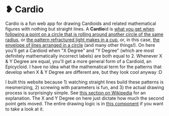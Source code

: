 # ❥ Cardio

Cardio is a fun web app for drawing Cardioids and related mathematical figures with nothing but straight lines. A **Cardio**id is [what you get when following a point on a circle that is rolling around another circle of the same radius](https://en.wikipedia.org/wiki/File:Cardiod_animation.gif), or [the pattern refractured light makes in a cup](https://en.wikipedia.org/wiki/Cardioid#/media/File:Caustique.jpg), or, in this case, [the envelope of lines arranged in a circle](https://en.wikipedia.org/wiki/Cardioid#Cardioid_as_envelope_of_a_pencil_of_lines) (and many other things!). On here you'll get a Cardioid when "X Degree" and "Y Degree" (which are most definitely mathematically incorrect labels) are both equal to 2. Whenever X & Y Degree are equal, you'll get a more general form of a Cardioid, an Epicycloid. I have no idea what the mathematical term for the patterns that develop when X & Y Degree are different are, but they look cool anyway :D

I built this website because 1) watching straight lines build these patterns is mesmerizing, 2) screwing with parameters is fun, and 3) the actual drawing process is surprisingly simple. See [this section on Wikipedia](https://en.wikipedia.org/wiki/Cardioid#Cardioid_as_envelope_of_a_pencil_of_lines) for an explanation. The X and Y Degree on here just dictate how much the second point gets moved. The entire drawing logic is in [this component](src/components/Canvas.svelte) if you want to take a look at it.
